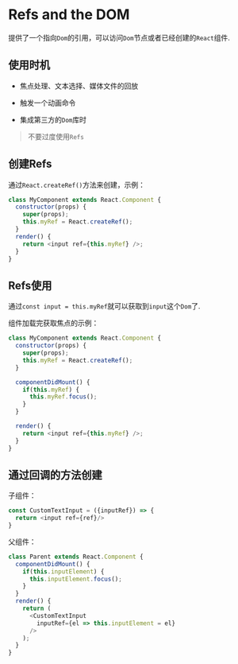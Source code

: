 # Refs and the DOM

  提供了一个指向`Dom`的引用，可以访问`Dom`节点或者已经创建的`React`组件.

## 使用时机

  * 焦点处理、文本选择、媒体文件的回放

  * 触发一个动画命令

  * 集成第三方的`Dom`库时

  > 不要过度使用`Refs`

## 创建Refs

  通过`React.createRef()`方法来创建，示例：
  ```js
  class MyComponent extends React.Component {
    constructor(props) {
      super(props);
      this.myRef = React.createRef();
    }
    render() {
      return <input ref={this.myRef} />;
    }
  }
  ```

## Refs使用

  通过`const input = this.myRef`就可以获取到`input`这个`Dom`了.
  
  组件加载完获取焦点的示例：

  ```js
  class MyComponent extends React.Component {
    constructor(props) {
      super(props);
      this.myRef = React.createRef();
    }

    componentDidMount() {
      if(this.myRef) {
        this.myRef.focus();
      }
    }

    render() {
      return <input ref={this.myRef} />;
    }
  }
  ```

## 通过回调的方法创建

  子组件：
  ```js
  const CustomTextInput = ({inputRef}) => {
    return <input ref={ref}/>
  }
  ```

  父组件：
  ```js
  class Parent extends React.Component {
    componentDidMount() {
      if(this.inputElement) {
        this.inputElement.focus();
      }
    }
    render() {
      return (
        <CustomTextInput
          inputRef={el => this.inputElement = el}
        />
      );
    }
  }
  ```